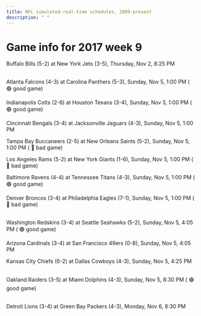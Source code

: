 ```yaml
---
title: NFL simulated-real-time schedules, 2009-present
description: " "
---
```


# Game info for 2017 week 9

Buffalo Bills (5-2) at New York Jets (3-5), Thursday, Nov 2, 8:25 PM

<br/>Atlanta Falcons (4-3) at Carolina Panthers (5-3), Sunday, Nov 5, 1:00 PM (	:green_circle: good game)

Indianapolis Colts (2-6) at Houston Texans (3-4), Sunday, Nov 5, 1:00 PM (	:green_circle: good game)

Cincinnati Bengals (3-4) at Jacksonville Jaguars (4-3), Sunday, Nov 5, 1:00 PM

Tampa Bay Buccaneers (2-5) at New Orleans Saints (5-2), Sunday, Nov 5, 1:00 PM (	:red_circle: bad game)

Los Angeles Rams (5-2) at New York Giants (1-6), Sunday, Nov 5, 1:00 PM (	:red_circle: bad game)

Baltimore Ravens (4-4) at Tennessee Titans (4-3), Sunday, Nov 5, 1:00 PM (	:green_circle: good game)

Denver Broncos (3-4) at Philadelphia Eagles (7-1), Sunday, Nov 5, 1:00 PM (	:red_circle: bad game)

<br/>Washington Redskins (3-4) at Seattle Seahawks (5-2), Sunday, Nov 5, 4:05 PM (	:green_circle: good game)

Arizona Cardinals (3-4) at San Francisco 49ers (0-8), Sunday, Nov 5, 4:05 PM

Kansas City Chiefs (6-2) at Dallas Cowboys (4-3), Sunday, Nov 5, 4:25 PM

<br/>Oakland Raiders (3-5) at Miami Dolphins (4-3), Sunday, Nov 5, 8:30 PM (	:green_circle: good game)

<br/>Detroit Lions (3-4) at Green Bay Packers (4-3), Monday, Nov 6, 8:30 PM

